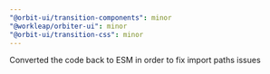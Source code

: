 ```yaml
---
"@orbit-ui/transition-components": minor
"@workleap/orbiter-ui": minor
"@orbit-ui/transition-css": minor
---
```


Converted the code back to ESM in order to fix import paths issues
